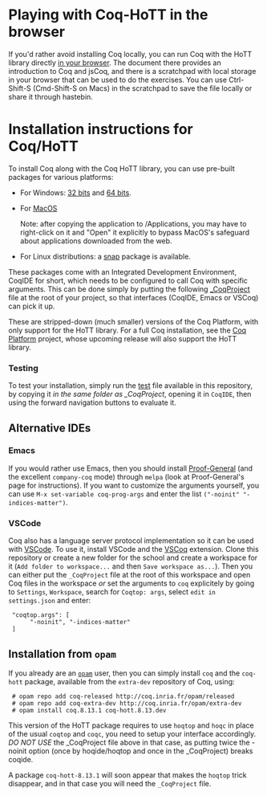 # Playing with Coq-HoTT in the browser

If you'd rather avoid installing Coq locally, you can run Coq with the 
HoTT library directly [in your browser](https://hott.github.io/EPIT-2020/jscoq-hott/).
The document there provides an introduction to Coq and jsCoq, and there is a scratchpad
with local storage in your browser that can be used to do the exercises.
You can use Ctrl-Shift-S (Cmd-Shift-S on Macs) in the scratchpad to save the file locally 
or share it through hastebin.

# Installation instructions for Coq/HoTT

To install Coq along with the Coq HoTT library, you can use pre-built packages 
for various platforms:

  - For Windows: [32 bits](https://github.com/HoTT/EPIT-2020/releases/download/v0.1/Windows.installer.32.bits.zip) and [64 bits](https://github.com/HoTT/EPIT-2020/releases/download/v0.1/Windows.installer.64.bits.zip).

  - For [MacOS](https://github.com/HoTT/EPIT-2020/releases/download/v0.1/Macos.installer.zip)
  
    Note: after copying the application to /Applications, you may have to right-click on it 
    and "Open" it explicitly to bypass MacOS's safeguard about applications downloaded from the web.

  - For Linux distributions: a [snap](https://github.com/HoTT/EPIT-2020/releases/download/v0.1/Snap.package.zip) package is available.

These packages come with an Integrated Development Environment, CoqIDE for short,
which needs to be configured to call Coq with specific arguments. This can be done
simply by putting the following [_CoqProject](_CoqProject) file at the root of your
project, so that interfaces (CoqIDE, Emacs or VSCoq) can pick it up.

These are stripped-down (much smaller) versions of the Coq Platform, with only support for the HoTT library.
For a full Coq installation, see the [Coq Platform](https://github.com/coq/platform) project, whose upcoming
release will also support the HoTT library.

### Testing

To test your installation, simply run the [test](TestHoTT.v) file available in this repository,
by copying it *in the same folder as _CoqProject*, opening it in `CoqIDE`, then using the forward navigation buttons to evaluate it.

## Alternative IDEs

### Emacs

If you would rather use Emacs, then you should install [Proof-General](https://proofgeneral.github.io/) 
(and the excellent `company-coq` mode) through `melpa` (look at Proof-General's page for instructions). 
If you want to customize the arguments yourself, you can use `M-x set-variable coq-prog-args` and enter 
the list `("-noinit" "-indices-matter")`. 

### VSCode

Coq also has a language server protocol implementation so it can be used with [VSCode](https://code.visualstudio.com/). To use it, install VSCode and the [VSCoq](https://marketplace.visualstudio.com/items?itemName=maximedenes.vscoq) extension. Clone this repository or create a new folder for the school and create a workspace 
for it (`Add folder to workspace...` and then `Save workspace as...`). 
Then you can either put  the `_CoqProject` file at the root of this workspace and open Coq files in the
workspace *or* set the arguments to `coq` explicitely by going to `Settings`, `Workspace`, search for `Coqtop: args`, select `edit in settings.json` and enter:

     "coqtop.args": [
          "-noinit", "-indices-matter"
     ]

## Installation from `opam`

If you already are an [`opam`](http://opam.ocaml.org) user, then you can simply install `coq` 
and the `coq-hott` package, available from the `extra-dev` repository of Coq, using:

     # opam repo add coq-released http://coq.inria.fr/opam/released
     # opam repo add coq-extra-dev http://coq.inria.fr/opam/extra-dev
     # opam install coq.8.13.1 coq-hott.8.13.dev

This version of the HoTT package requires to use `hoqtop` and `hoqc` in place of
the usual `coqtop` and `coqc`, you need to setup your interface accordingly.
*DO NOT USE* the _CoqProject file above in that case, as putting twice the
-noinit option (once by hoqide/hoqtop and once in the _CoqProject) breaks
coqide. 

A package `coq-hott-8.13.1` will soon appear that makes the `hoqtop`
trick disappear, and in that case you will need the `_CoqProject` file.
